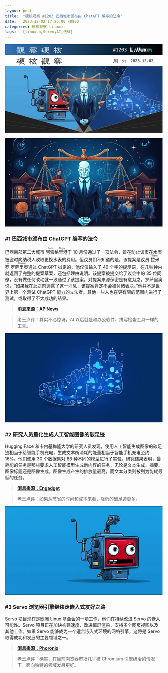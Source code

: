 ```yaml
---
layout: post
title:	"硬核观察 #1203 巴西城市颁布由 ChatGPT 编写的法令"
date:	2023-12-02 17:25:00 +0800 
categories:	硬核观察 linuxcn 
tags:	[linuxcn,Servo,AI,法律]
---
```



![](/Asserts/Images/album/202312/02/172355gnwi9z9ltf999nib.jpg)


![](/Asserts/Images/album/202312/02/172404zt7ffltfkzzfmvm7.png)


### #1 巴西城市颁布由 ChatGPT 编写的法令


巴西南部第二大城市 <ruby> 阿雷格里港 <rt>  Porto Alegre </rt></ruby> 于 10 月份通过了一项法令，旨在防止该市在水表被盗时向纳税人收取更换水表的费用。但议员们不知道的是，该提案是议员 <ruby> 拉米罗·罗萨里奥 <rt>  Ramiro Rosário </rt></ruby> 通过 ChatGPT 拟定的，他仅仅输入了 49 个字的提示语，在几秒钟内就返回了完整的提案草案，还包括理由说明。该提案被提交给了议会中的 35 位同僚，没有做任何改动就一致通过了该提案。对提案来源保密是有意为之，罗萨里奥说，“如果我在此之前透露了这一消息，该提案肯定不会被付诸表决。”他并不是世界上第一个测试 ChatGPT 能力的立法者。其他一些人也在更有限的范围内进行了测试，或取得了不太成功的结果。



> 
> **[消息来源：AP News](https://apnews.com/article/brazil-artificial-intelligence-porto-alegre-5afd1240afe7b6ac202bb0bbc45e08d4)**
> 
> 
> 



> 
> 老王点评：其实不必惊讶，AI 以后就是和办公软件、拼写检查工具一样的工具。
> 
> 
> 


![](/Asserts/Images/album/202312/02/172425gjnrotjqqtljirve.png)


### #2 研究人员量化生成人工智能图像的碳足迹


Hugging Face 和卡内基梅隆大学的研究人员发现，使用人工智能生成图像的碳足迹相当于给智能手机充电，生成文本所消耗的能量相当于智能手机充电至约 16%。他们使用 30 个数据集对 88 种不同的模型进行了实验。研究结果表明，最耗能的任务是那些要求人工智能模型生成新内容的任务，无论是文本生成、摘要、图像标题还是图像生成。图像生成产生的排放量最高，而文本分类则被列为能耗最低的任务。



> 
> **[消息来源：Engadget](https://www.engadget.com/researchers-quantify-the-carbon-footprint-of-generating-ai-images-173538174.html?src=rss)**
> 
> 
> 



> 
> 老王点评：如果从节省的时间和成本来看，降低的碳足迹更多。
> 
> 
> 


![](/Asserts/Images/album/202312/02/172442kleb98tseasstdi8.png)


### #3 Servo 浏览器引擎继续走嵌入式友好之路


Servo 项目现在是欧洲 Linux 基金会的一项工作，他们在持续改进 Servo 的嵌入可能性。Servo 项目正在加快构建速度、改进离屏渲染、支持多个网页视图以及其他工作。如果 Servo 能够成为一个适合嵌入式环境的网络引擎，这将是 Servo 取得成功和发展的主要领域之一。



> 
> **[消息来源：Phoronix](https://www.phoronix.com/news/Servo-November-2023)**
> 
> 
> 



> 
> 老王点评：确实，在目前浏览器市场几乎被 Chromium 引擎统治的情况下，面向独特的领域发展更好。
> 
> 
>
